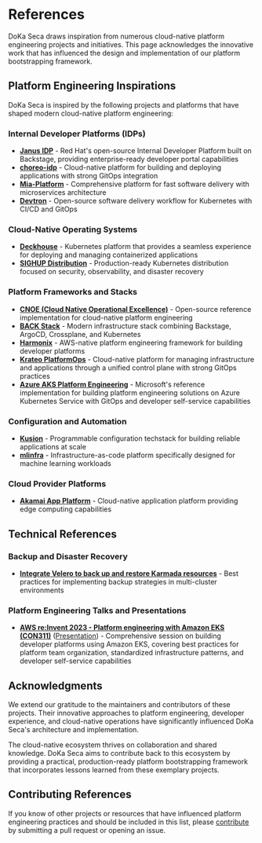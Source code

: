 # References

DoKa Seca draws inspiration from numerous cloud-native platform engineering projects and initiatives.
This page acknowledges the innovative work that has influenced the design and implementation of our platform bootstrapping framework.

## Platform Engineering Inspirations

DoKa Seca is inspired by the following projects and platforms that have shaped modern cloud-native platform engineering:

### Internal Developer Platforms (IDPs)

- **[Janus IDP](https://janus-idp.io/)** - Red Hat's open-source Internal Developer Platform built on Backstage, providing enterprise-ready developer portal capabilities
- **[choreo-idp](https://github.com/choreo-idp/choreo)** - Cloud-native platform for building and deploying applications with strong GitOps integration
- **[Mia-Platform](https://docs.mia-platform.eu/)** - Comprehensive platform for fast software delivery with microservices architecture
- **[Devtron](https://docs.devtron.ai/)** - Open-source software delivery workflow for Kubernetes with CI/CD and GitOps

### Cloud-Native Operating Systems

- **[Deckhouse](https://github.com/deckhouse/deckhouse)** - Kubernetes platform that provides a seamless experience for deploying and managing containerized applications
- **[SIGHUP Distribution](https://github.com/sighupio/distribution)** - Production-ready Kubernetes distribution focused on security, observability, and disaster recovery

### Platform Frameworks and Stacks

- **[CNOE (Cloud Native Operational Excellence)](https://cnoe.io/)** - Open-source reference implementation for cloud-native platform engineering
- **[BACK Stack](https://backstack.dev/)** - Modern infrastructure stack combining Backstage, ArgoCD, Crossplane, and Kubernetes
- **[Harmonix](https://harmonixonaws.io/)** - AWS-native platform engineering framework for building developer platforms
- **[Krateo PlatformOps](https://krateo.io/)** - Cloud-native platform for managing infrastructure and applications through a unified control plane with strong GitOps practices
- **[Azure AKS Platform Engineering](https://github.com/Azure-Samples/aks-platform-engineering)** - Microsoft's reference implementation for building platform engineering solutions on Azure Kubernetes Service with GitOps and developer self-service capabilities

### Configuration and Automation

- **[Kusion](https://github.com/KusionStack/kusion)** - Programmable configuration techstack for building reliable applications at scale
- **[mlinfra](https://mlinfra.io/latest/)** - Infrastructure-as-code platform specifically designed for machine learning workloads

### Cloud Provider Platforms

- **[Akamai App Platform](https://apl-docs.net/docs/akamai-app-platform/introduction)** - Cloud-native application platform providing edge computing capabilities

## Technical References

### Backup and Disaster Recovery

- **[Integrate Velero to back up and restore Karmada resources](https://karmada.io/docs/administrator/backup/working-with-velero)** - Best practices for implementing backup strategies in multi-cluster environments

### Platform Engineering Talks and Presentations

- **[AWS re:Invent 2023 - Platform engineering with Amazon EKS (CON311)](https://www.youtube.com/watch?v=eLxBnGoBltc)** ([Presentation](https://d1.awsstatic.com/events/Summits/reinvent2023/CON311_Platform-engineering-with-Amazon-EKS.pdf)) - Comprehensive session on building developer platforms using Amazon EKS, covering best practices for platform team organization, standardized infrastructure patterns, and developer self-service capabilities

## Acknowledgments

We extend our gratitude to the maintainers and contributors of these projects. Their innovative approaches to platform engineering, developer experience, and cloud-native operations have significantly influenced DoKa Seca's architecture and implementation.

The cloud-native ecosystem thrives on collaboration and shared knowledge. DoKa Seca aims to contribute back to this ecosystem by providing a practical, production-ready platform bootstrapping framework that incorporates lessons learned from these exemplary projects.

## Contributing References

If you know of other projects or resources that have influenced platform engineering practices and should be included in this list, please [contribute](contributing.md) by submitting a pull request or opening an issue.
